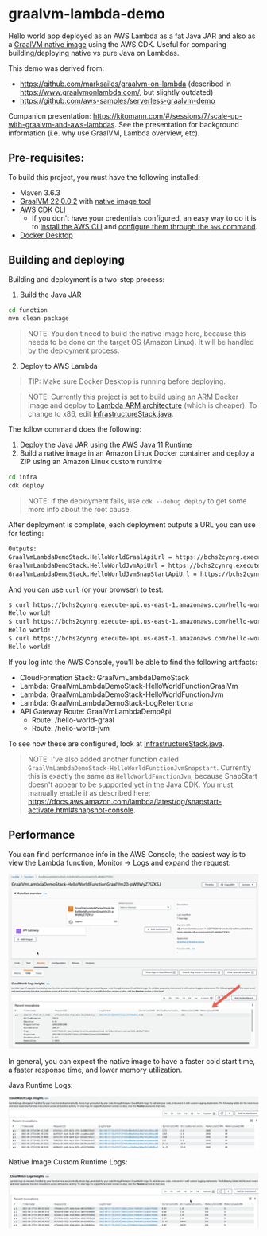 # graalvm-lambda-demo

Hello world app deployed as an AWS Lambda as a fat Java JAR and also as a [GraalVM native image](https://www.graalvm.org/22.2/docs/getting-started/#native-image) using the AWS CDK. Useful for 
comparing building/deploying native vs pure Java on Lambdas.

This demo was derived from:
* https://github.com/marksailes/graalvm-on-lambda (described in https://www.graalvmonlambda.com/, but slightly outdated)
* https://github.com/aws-samples/serverless-graalvm-demo

Companion presentation: https://kitomann.com/#/sessions/7/scale-up-with-graalvm-and-aws-lambdas.
See the presentation for background information (i.e. why use GraalVM, Lambda overview, etc).

## Pre-requisites:

To build this project, you must have the following installed:

* Maven 3.6.3
* [GraalVM 22.0.0.2](https://www.graalvm.org/22.2/docs/getting-started/#install-graalvm) with [native image tool](https://www.graalvm.org/22.2/docs/getting-started/#native-image)
* [AWS CDK CLI](https://docs.aws.amazon.com/cdk/v2/guide/cli.html)
  * If you don't have your credentials configured, an easy way to do it is to [install the AWS CLI](https://docs.aws.amazon.com/cli/latest/userguide/getting-started-install.html) and [configure them through the `aws` command](https://docs.aws.amazon.com/cli/latest/userguide/cli-configure-quickstart.html).
* [Docker Desktop](https://www.docker.com/products/docker-desktop/)

## Building and deploying

Building and deployment is a two-step process:

1. Build the Java JAR

```bash
cd function
mvn clean package
```

> NOTE: You don't need to build the native image here, because this needs to be done on the target OS (Amazon Linux). It will be handled by the deployment process.

2. Deploy to AWS Lambda

> TIP: Make sure Docker Desktop is running before deploying.

> NOTE: Currently this project is set to build using an ARM Docker image and deploy to 
> [Lambda ARM architecture](https://docs.aws.amazon.com/lambda/latest/dg/foundation-arch.html#foundation-arch-adv)
> (which is cheaper). To change to x86, edit [InfrastructureStack.java](infra/src/main/java/virtua/demo/graalvm/lambda/InfrastructureStack.java).

The follow command does the following:
   1. Deploy the Java JAR using the AWS Java 11 Runtime
   2. Build a native image in an Amazon Linux Docker container and deploy a ZIP using an Amazon Linux custom runtime

```bash
cd infra
cdk deploy
```

> NOTE: If the deployment fails, use `cdk --debug deploy` to get some more info about the root cause.

After deployment is complete, each deployment outputs a URL you can use for testing:

```bash
Outputs:
GraalVmLambdaDemoStack.HelloWorldGraalApiUrl = https://bchs2cynrg.execute-api.us-east-1.amazonaws.com/hello-world-graal
GraalVmLambdaDemoStack.HelloWorldJvmApiUrl = https://bchs2cynrg.execute-api.us-east-1.amazonaws.com/hello-world-jvm
GraalVmLambdaDemoStack.HelloWorldJvmSnapStartApiUrl = https://bchs2cynrg.execute-api.us-east-1.amazonaws.com/hello-world-jvm-snapstert
```

And you can use `curl` (or your browser) to test:

```bash
$ curl https://bchs2cynrg.execute-api.us-east-1.amazonaws.com/hello-world-jvm
Hello world!
$ curl https://bchs2cynrg.execute-api.us-east-1.amazonaws.com/hello-world-graal
Hello world!
$ curl https://bchs2cynrg.execute-api.us-east-1.amazonaws.com/hello-world-jvm-snapstert
Hello world!
```

If you log into the AWS Console, you'll be able to find the following artifacts:

* CloudFormation Stack: GraalVmLambdaDemoStack
* Lambda: GraalVmLambdaDemoStack-HelloWorldFunctionGraalVm<id>
* Lambda: GraalVmLambdaDemoStack-HelloWorldFunctionJvm<id>
* Lambda: GraalVmLambdaDemoStack-LogRetentiona<id>
* API Gateway Route: GraalVmLambdaDemoApi
  * Route: /hello-world-graal
  * Route: /hello-world-jvm

To see how these are configured, look at [InfrastructureStack.java](infra/src/main/java/virtua/demo/graalvm/lambda/InfrastructureStack.java).

> NOTE: I've also added another function called `GraalVmLambdaDemoStack-HelloWorldFunctionJvmSnapstart`. Currently this is exactly the same as `HelloWorldFunctionJvm`, because SnapStart doesn't appear to be supported yet in the Java CDK. You must manually enable it as described here: https://docs.aws.amazon.com/lambda/latest/dg/snapstart-activate.html#snapshot-console.

## Performance

You can find performance info in the AWS Console; the easiest way is to view the Lambda function, Monitor -> Logs and 
expand the request:

![Viewing logs in the AWS Console](images/logs.png)

In general, you can expect the native image to have a faster cold start time, a faster response time, and lower memory utilization.

Java Runtime Logs:

![JVM Logs](images/logs-jvm.png)

Native Image Custom Runtime Logs:

![Native Image Logs](images/logs-native.png)
